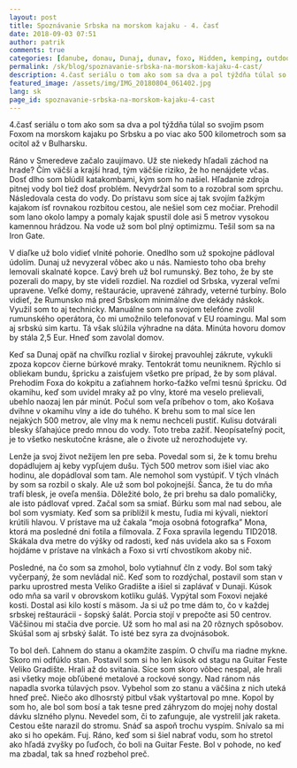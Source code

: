 ```yaml
---
layout: post
title: Spoznávanie Srbska na morskom kajaku - 4. časť
date: 2018-09-03 07:51
author: patrik
comments: true
categories: [danube, donau, Dunaj, dunav, foxo, Hidden, kemping, outdoor, pádlovanie, pes, regata, rieka, Slovenčina, srbsko, tid2018]
permalink: /sk/blog/spoznavanie-srbska-na-morskom-kajaku-4-cast/
description: 4.časť seriálu o tom ako som sa dva a pol týždňa túlal so svojim psom Foxom na morskom kajaku po Srbsku a po viac ako 500 kilometroch som sa ocitol až v Bulharsku.
featured_image: /assets/img/IMG_20180804_061402.jpg
lang: sk
page_id: spoznavanie-srbska-na-morskom-kajaku-4-cast
---
```

4.časť seriálu o tom ako som sa dva a pol týždňa túlal so svojim psom Foxom na morskom kajaku po Srbsku a po viac ako 500 kilometroch som sa ocitol až v Bulharsku.

Ráno v Smeredeve začalo zaujímavo. Už ste niekedy hľadali záchod na hrade? Čím väčší a krajší hrad, tým väčšie riziko, že ho nenájdete včas. Dosť dlho som blúdil katakombami, kým som ho našiel. Hľadanie zdroja pitnej vody bol tiež dosť problém. Nevydržal som to a rozobral som sprchu. Následovala cesta do vody. Do prístavu som síce aj tak svojím ťažkým kajakom ísť rovnakou rozbitou cestou, ale nešiel som cez močiar. Prehodil som lano okolo lampy a pomaly kajak spustil dole asi 5 metrov vysokou kamennou hrádzou. Na vode už som bol plný optimizmu. Tešil som sa na Iron Gate.

V diaľke už bolo vidieť vlnité pohorie. Onedlho som už spokojne pádloval údolím. Dunaj už nevyzeral vôbec ako u nás. Namiesto toho oba brehy lemovali skalnaté kopce. Ľavý breh už bol rumunský. Bez toho, že by ste pozerali do mapy, by ste videli rozdiel. Na rozdiel od Srbska, vyzeral veľmi upravene. Veľké domy, reštaurácie, upravené záhrady, veterné turbíny. Bolo vidieť, že Rumunsko má pred Srbskom minimálne dve dekády náskok. Využil som to aj technicky. Manuálne som na svojom telefóne zvolil rumunského operátora, čo mi umožnilo telefonovať v EU roamingu. Mal som aj srbskú sim kartu. Tá však slúžila výhradne na dáta. Minúta hovoru domov by stála 2,5 Eur. Hneď som zavolal domov.

Keď sa Dunaj opäť na chvíľku rozlial v širokej pravouhlej zákrute, vykukli zpoza kopcov čierne búrkové mraky. Tentokrát tomu neuniknem. Rýchlo si obliekam bundu, špricku a zaisťujem všetko pre prípad, že by som plával. Prehodím Foxa do kokpitu a zaťiahnem horko-ťažko veľmi tesnú špricku. Od okamihu, keď som uvidel mraky až po vlny, ktoré ma veselo prelievali, ubehlo naozaj len pár minút. Počul som veľa príbehov o tom, ako Košava dvihne v okamihu vlny a ide do tuhého. K brehu som to mal síce len nejakých 500 metrov, ale vlny ma k nemu nechceli pustiť. Kulisu dotvárali blesky šľahajúce predo mnou do vody. Toto treba zažiť. Neopísateľný pocit, je to všetko neskutočne krásne, ale o živote už nerozhodujete vy.

Lenže ja svoj život nežijem len pre seba. Povedal som si, že k tomu brehu dopádlujem aj keby vypľujem dušu. Tých 500 metrov som išiel viac ako hodinu, ale dopádloval som tam. Ale nemohol som vystúpiť. V tých vlnách by som sa rozbil o skaly. Ale už som bol pokojnejší. Šanca, že tu do mňa trafí blesk, je oveľa menšia. Dôležité bolo, že pri brehu sa dalo pomaličky, ale isto pádlovať vpred. Začal som sa smiať. Búrku som mal nad sebou, ale bol som vysmiaty. Keď som sa priblížil k mestu, ľudia mi kývali, niektorí krútili hlavou. V prístave ma už čakala “moja osobná fotografka” Mona, ktorá ma posledné dni fotila a filmovala. Z Foxa spravila legendu TID2018. Skákala dva metre do výšky od radosti, keď nás uvidela ako sa s Foxom hojdáme v prístave na vlnkách a Foxo si vrtí chvostíkom akoby nič.

Posledné, na čo som sa zmohol, bolo vytiahnuť čln z vody. Bol som taký vyčerpaný, že som nevládal nič. Keď som to rozdýchal, postavil som stan v parku uprostred mesta Veliko Gradište a išiel si zaplávať v Dunaji. Kúsok odo mňa sa varil v obrovskom kotlíku guláš. Vypýtal som Foxovi nejaké kosti. Dostal asi kilo kostí s mäsom. Ja si už po tme dám to, čo v každej srbskej reštaurácii - šopský šalát. Porcia stojí v prepočte asi 50 centrov. Väčšinou mi stačia dve porcie. Už som ho mal asi na 20 rôznych spôsobov. Skúšal som aj srbský šalát. To isté bez syra za dvojnásobok.

To bol deň. Ľahnem do stanu a okamžite zaspím. O chvíľu ma riadne mykne. Skoro mi odfúklo stan. Postavil som si ho len kúsok od stagu na Guitar Feste Veliko Gradište. Hrali až do svitania. Síce som skoro vôbec nespal, ale hrali asi všetky moje obľúbené metalové a rockové songy. Nad ránom nás napadla svorka túlavých psov. Vybehol som zo stanu a väčšina z nich uteká hneď preč. Niečo ako dlhosrstý pitbul však vyštartoval po mne. Kopol by som ho, ale bol som bosí a tak tesne pred záhryzom do mojej nohy dostal dávku slzného plynu. Nevedel som, či to zafunguje, ale vystrelil jak raketa. Cestou ešte narazil do stromu. Snáď sa aspoň trochu vyspím. Snívalo sa mi ako si ho opekám. Fuj. Ráno, keď som si šiel nabrať vodu, som ho stretol ako hľadá zvyšky po ľuďoch, čo boli na Guitar Feste. Bol v pohode, no keď ma zbadal, tak sa hneď rozbehol preč.